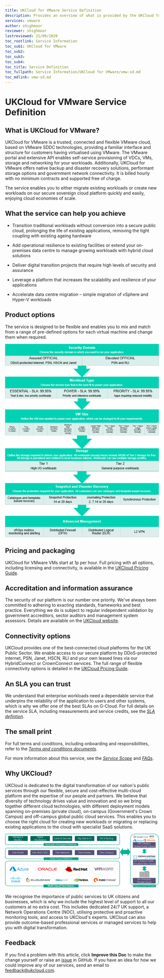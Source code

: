 ```yaml
---
title: UKCloud for VMware Service Definition
description: Provides an overview of what is provided by the UKCloud for VMware service
services: vmware
author: shighmoor
reviewer: shighmoor
lastreviewed: 21/09/2020
toc_rootlink: Service Information
toc_sub1: UKCloud for VMware
toc_sub2:
toc_sub3:
toc_sub4:
toc_title: Service Definition
toc_fullpath: Service Information/UKCloud for VMware/vmw-sd.md
toc_mdlink: vmw-sd.md
---
```


# UKCloud for VMware Service Definition

## What is UKCloud for VMware?

UKCloud for VMware is a trusted, connected and flexible VMware cloud, based on VMware SDDC technologies, providing a familiar interface and structure for customers having virtualised using VMware. The VMware portal and extensive API enables self-service provisioning of VDCs, VMs, storage and networking for your workloads. Additionally, UKCloud for VMware offers native backup and disaster recovery solutions, performant storage options and government network connectivity. It is billed hourly with no minimum contracts and supported free of charge.

The service enables you to either migrate existing workloads or create new workloads on our secure sovereign cloud platform quickly and easily, enjoying cloud economies of scale.

## What the service can help you achieve

- Transition traditional workloads without conversion into a secure public cloud, prolonging the life of existing applications, removing the tight coupling with existing ageing hardware

- Add operational resilience to existing facilities or extend your on-premises data centre to manage growing workloads with hybrid cloud solutions

- Deliver digital transition projects that require high levels of security and assurance

- Leverage a platform that increases the scalability and resilience of your applications

- Accelerate data centre migration – simple migration of vSphere and Hyper-V workloads

## Product options

The service is designed to be flexible and enables you to mix and match from a range of pre-defined options for each virtual machine and change them when required.

![UKCloud for VMware product options](images/vmw-product-options-g12.png)

## Pricing and packaging

UKCloud for VMware VMs start at 1p per hour. Full pricing with all options, including licensing and connectivity, is available in the [UKCloud Pricing Guide](https://ukcloud.com/pricing-guide).

## Accreditation and information assurance

The security of our platform is our number one priority. We've always been committed to adhering to exacting standards, frameworks and best practice. Everything we do is subject to regular independent validation by government accreditors, sector auditors and management system assessors. Details are available on the [UKCloud website](https://ukcloud.com/governance/).

## Connectivity options

UKCloud provides one of the best-connected cloud platforms for the UK Public Sector. We enable access to our secure platform by DDoS-protected internet, PSN, Janet, HSCN, RLI and your own leased lines via our HybridConnect or CrownConnect services. The full range of flexible connectivity options is detailed in the [UKCloud Pricing Guide](https://ukcloud.com/pricing-guide).

## An SLA you can trust

We understand that enterprise workloads need a dependable service that underpins the reliability of the application to users and other systems, which is why we offer one of the best SLAs on G-Cloud. For full details on the service SLA, including measurements and service credits, see the [*SLA defintion*](../other/other-ref-sla-definition.md).

## The small print

For full terms and conditions, including onboarding and responsibilities, refer to the [*Terms and conditions documents*](../other/other-ref-terms-and-conditions.md).

For more information about this service, see the [*Service Scope*](vmw-sco.md) and [*FAQs*](vmw-faq.md).

## Why UKCloud?

UKCloud is dedicated to the digital transformation of our nation's public services through our flexible, secure and cost-effective multi-cloud platform and the expertise of our people and partners. We believe that diversity of technology drives value and innovation and so we bring together different cloud technologies, with different deployment models spanning on-premises (private cloud), on-campus (Government's Crown Campus) and off-campus global public cloud services. This enables you to choose the right cloud for creating new workloads or migrating or replacing existing applications to the cloud with specialist SaaS solutions.

![UKCloud services](images/ukc-services-g12.png)

We recognise the importance of public services to UK citizens and businesses, which is why we include the highest level of support to all our customers at no extra cost. This includes dedicated 24/7 UK support, a Network Operations Centre (NOC), utilising protective and proactive monitoring tools, and access to UKCloud's experts. UKCloud can also provide outcome-based professional services or managed services to help you with digital transformation.

## Feedback

If you find a problem with this article, click **Improve this Doc** to make the change yourself or raise an [issue](https://github.com/UKCloud/documentation/issues) in GitHub. If you have an idea for how we could improve any of our services, send an email to <feedback@ukcloud.com>.
